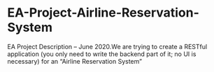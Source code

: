 # EA-Project-Airline-Reservation-System
EA Project Description – June 2020.We are trying to create a RESTful application (you only need to write the backend part of it; no UI is necessary) for an “Airline Reservation System”
